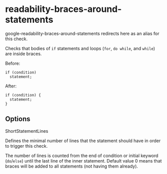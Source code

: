 readability-braces-around-statements
====================================

<span
class="title-ref">google-readability-braces-around-statements</span>
redirects here as an alias for this check.

Checks that bodies of `if` statements and loops (`for`, `do while`, and
`while`) are inside braces.

Before:

    if (condition)
      statement;

After:

    if (condition) {
      statement;
    }

Options
-------

ShortStatementLines

Defines the minimal number of lines that the statement should have in
order to trigger this check.

The number of lines is counted from the end of condition or initial
keyword (`do`/`else`) until the last line of the inner statement.
Default value <span class="title-ref">0</span> means that braces will be
added to all statements (not having them already).
